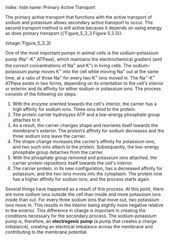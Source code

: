 index: hide
name: Primary Active Transport

The primary active transport that functions with the active transport of sodium and potassium allows secondary active transport to occur. The second transport method is still active because it depends on using energy as does primary transport ({'Figure_5_3_3 Figure 5.3.3}).


{image:'Figure_5_3_3}
        

One of the most important pumps in animal cells is the sodium-potassium pump (Na<sup>+</sup>-K<sup>+</sup> ATPase), which maintains the electrochemical gradient (and the correct concentrations of Na<sup>+</sup> and K<sup>+</sup>) in living cells. The sodium-potassium pump moves K<sup>+</sup> into the cell while moving Na<sup>+</sup> out at the same time, at a ratio of three Na<sup>+</sup> for every two K<sup>+</sup> ions moved in. The Na<sup>+</sup>-K<sup>+</sup> ATPase exists in two forms, depending on its orientation to the cell's interior or exterior and its affinity for either sodium or potassium ions. The process consists of the following six steps.

  1. With the enzyme oriented towards the cell's interior, the carrier has a high affinity for sodium ions. Three ions bind to the protein.
  2. The protein carrier hydrolyzes ATP and a low-energy phosphate group attaches to it.
  3. As a result, the carrier changes shape and reorients itself towards the membrane's exterior. The protein’s affinity for sodium decreases and the three sodium ions leave the carrier.
  4. The shape change increases the carrier’s affinity for potassium ions, and two such ions attach to the protein. Subsequently, the low-energy phosphate group detaches from the carrier.
  5. With the phosphate group removed and potassium ions attached, the carrier protein repositions itself towards the cell's interior.
  6. The carrier protein, in its new configuration, has a decreased affinity for potassium, and the two ions moves into the cytoplasm. The protein now has a higher affinity for sodium ions, and the process starts again.

Several things have happened as a result of this process. At this point, there are more sodium ions outside the cell than inside and more potassium ions inside than out. For every three sodium ions that move out, two potassium ions move in. This results in the interior being slightly more negative relative to the exterior. This difference in charge is important in creating the conditions necessary for the secondary process. The sodium-potassium pump is, therefore, an  **electrogenic pump** (a pump that creates a charge imbalance), creating an electrical imbalance across the membrane and contributing to the membrane potential.
